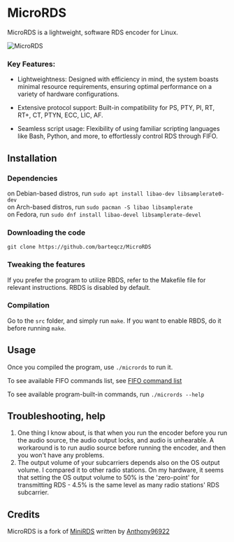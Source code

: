 # MicroRDS

MicroRDS is a lightweight, software RDS encoder for Linux.

![MicroRDS](https://i.imgur.com/8zIlRs4.jpeg)

### Key Features:

- Lightweightness: Designed with efficiency in mind, the system boasts minimal resource requirements, ensuring optimal performance on a variety of hardware configurations.

- Extensive protocol support: Built-in compatibility for PS, PTY, PI, RT, RT+, CT, PTYN, ECC, LIC, AF.

- Seamless script usage: Flexibility of using familiar scripting languages like Bash, Python, and more, to effortlessly control RDS through FIFO.

## Installation

### Dependencies
on Debian-based distros, run `sudo apt install libao-dev libsamplerate0-dev` <br>
on Arch-based distros, run `sudo pacman -S libao libsamplerate` <br>
on Fedora, run `sudo dnf install libao-devel libsamplerate-devel` <br>

### Downloading the code

```
git clone https://github.com/barteqcz/MicroRDS
```

### Tweaking the features

If you prefer the program to utilize RBDS, refer to the Makefile file for relevant instructions. RBDS is disabled by default.

### Compilation

Go to the `src` folder, and simply run `make`. If you want to enable RBDS, do it before running `make`.

## Usage

Once you compiled the program, use `./micrords` to run it. 

To see available FIFO commands list, see [FIFO command list](https://github.com/barteqcz/MicroRDS/blob/main/doc/fifo_command_list.md)

To see available program-built-in commands, run `./micrords --help`

## Troubleshooting, help

1. One thing I know about, is that when you run the encoder before you run the audio source, the audio output locks, and audio is unhearable. A workaround is to run audio source before running the encoder, and then you won't have any problems.
2. The output volume of your subcarriers depends also on the OS output volume. I compared it to other radio stations. On my hardware, it seems that setting the OS output volume to 50% is the 'zero-point' for transmitting RDS - 4.5% is the same level as many radio stations' RDS subcarrier.

## Credits

MicroRDS is a fork of [MiniRDS](https://github.com/Anthony96922/MiniRDS) written by [Anthony96922](https://github.com/Anthony96922)
